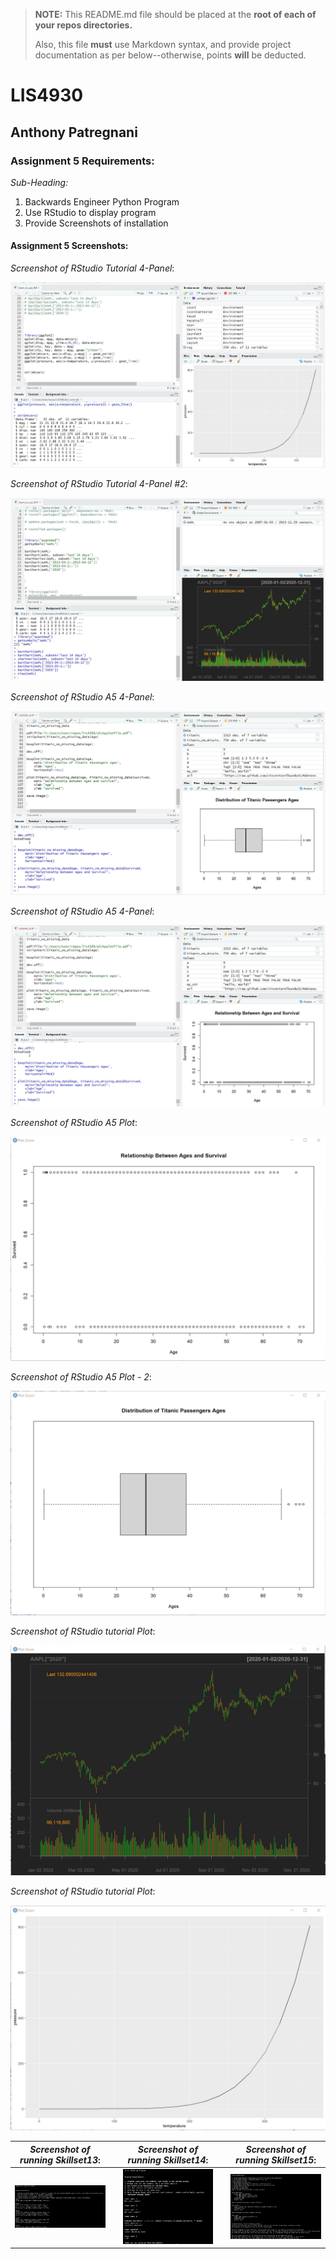 > **NOTE:** This README.md file should be placed at the **root of each of your repos directories.**
>
>Also, this file **must** use Markdown syntax, and provide project documentation as per below--otherwise, points **will** be deducted.
>

# LIS4930

## Anthony Patregnani

### Assignment 5 Requirements:

*Sub-Heading:*

1. Backwards Engineer Python Program
2. Use RStudio to display program
3. Provide Screenshots of installation


#### Assignment 5 Screenshots:

*Screenshot of RStudio Tutorial 4-Panel*:

![Jupyter Notebook/Lab Screenshot](img/tutorial_4_panel_1.jpg)

*Screenshot of RStudio Tutorial 4-Panel #2*:

![Jupyter Notebook/Lab Screenshot](img/tutorial_4_panel_2.jpg)

*Screenshot of RStudio A5 4-Panel*:

![Jupyter Notebook/Lab Screenshot](img/a5_4_panel.jpg)

*Screenshot of RStudio A5 4-Panel*:

![Jupyter Notebook/Lab Screenshot](img/a5_4_panel_2.jpg)



*Screenshot of RStudio A5 Plot*:

![Jupyter Notebook/Lab Screenshot](img/a5_plot_1.jpg)

*Screenshot of RStudio A5 Plot - 2*:

![Jupyter Notebook/Lab Screenshot](img/a5_plot_2.jpg)

*Screenshot of RStudio tutorial Plot*:

![Jupyter Notebook/Lab Screenshot](img/tutorial_plot_1.jpg)

*Screenshot of RStudio tutorial Plot*:

![Jupyter Notebook/Lab Screenshot](img/tutorial_plot_2.jpg)



| *Screenshot of running Skillset13*:  |   | *Screenshot of running Skillset14*:  |   | *Screenshot of running Skillset15*:  |
|---|---|---|---|---|
|  ![Java SkillSet Screenshot](img/skillset13.jpg) |   | ![Java SkillSet Screenshot](img/skillset14.jpg)  |   | ![Java SkillSet Screenshot](img/skillset15.jpg)  |


